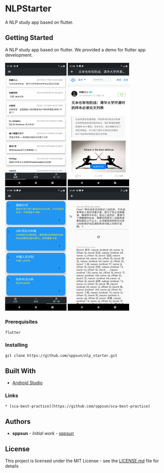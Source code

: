 # NLPStarter

A NLP study app based on flutter.

## Getting Started

A NLP study app based on flutter. We provided a demo for flutter app development.<br/>
<br/>
<img src="static/screenshots/Screenshot_2019-06-16-21-48-31.png" alt="drawing" width="200" height="400"/>
<img src="static/screenshots/Screenshot_2019-06-16-21-48-52.png" alt="drawing" width="200" height="400"/>
<img src="static/screenshots/Screenshot_2019-06-16-21-49-29.png" alt="drawing" width="200" height="400"/>
<img src="static/screenshots/Screenshot_2019-06-16-21-49-39.png" alt="drawing" width="200" height="400"/>
<br/>

### Prerequisites

```
flutter
```

### Installing

```
git clone https://github.com/sppsun/nlp_starter.git
```

## Built With

* [Android Studio](https://developer.android.com/studio)

### Links

```
* [sca-best-practice](https://github.com/sppsun/sca-best-practice)
```

## Authors

* **sppsun** - *Initial work* - [sppsun](https://github.com/sppsun)

## License

This project is licensed under the MIT License - see the [LICENSE.md](LICENSE.md) file for details

